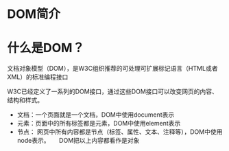 # DOM简介

# 什么是DOM？
文档对象模型（DOM），是W3C组织推荐的可处理可扩展标记语言（HTML或者XML）的标准编程接口

W3C已经定义了一系列的DOM接口，通过这些DOM接口可以改变网页的内容、结构和样式。

- 文档：一个页面就是一个文档，DOM中使用document表示
- 元素：页面中的所有标签都是元素，DOM中使用element表示
- 节点： 网页中所有内容都是节点（标签、属性、文本、注释等），DOM中使用node表示。
　
DOM把以上内容都看作是对象